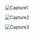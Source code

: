 ![Capture1](https://user-images.githubusercontent.com/101698195/159174429-74c7b4e9-e8d8-45fc-9809-e007069708ca.JPG)

![Capture2](https://user-images.githubusercontent.com/101698195/159174550-2f616cde-4157-4942-9084-56e240694c0e.JPG)

![Capture3](https://user-images.githubusercontent.com/101698195/159174568-f6ba5d84-89ed-4366-9f4e-76d278c126b2.JPG)
